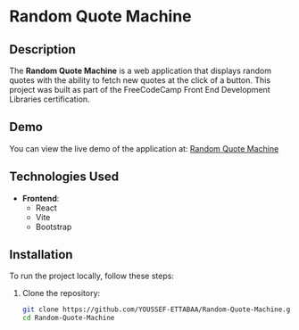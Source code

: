 # Random Quote Machine

## Description

The **Random Quote Machine** is a web application that displays random quotes with the ability to fetch new quotes at the click of a button. This project was built as part of the FreeCodeCamp Front End Development Libraries certification. 

## Demo

You can view the live demo of the application at: [Random Quote Machine](https://youssef-ettabaa.github.io/Random-Quote-Machine/)

## Technologies Used

- **Frontend**: 
  - React
  - Vite
  - Bootstrap
  
## Installation

To run the project locally, follow these steps:

1. Clone the repository:
   ```bash
   git clone https://github.com/YOUSSEF-ETTABAA/Random-Quote-Machine.git
   cd Random-Quote-Machine
